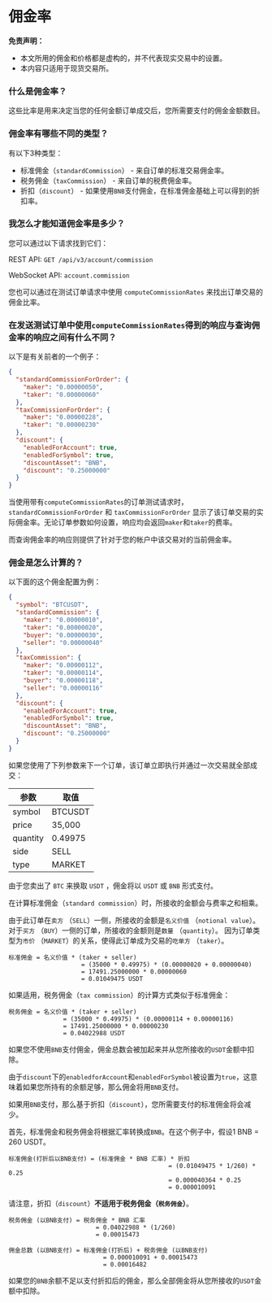 # 佣金率

**免责声明：**

* 本文所用的佣金和价格都是虚构的，并不代表现实交易中的设置。
* 本内容只适用于现货交易所。

### 什么是佣金率？

这些比率是用来决定当您的任何金额订单成交后，您所需要支付的佣金金额数目。

### 佣金率有哪些不同的类型？

有以下3种类型：

* 标准佣金（`standardCommission`） - 来自订单的标准交易佣金率。
* 税务佣金（`taxCommission`） - 来自订单的税费佣金率。
* 折扣（`discount`） - 如果使用`BNB`支付佣金，在标准佣金基础上可以得到的折扣率。

### 我怎么才能知道佣金率是多少？

您可以通过以下请求找到它们：

REST API: `GET /api/v3/account/commission`

WebSocket API: `account.commission`

您也可以通过在测试订单请求中使用 `computeCommissionRates` 来找出订单交易的佣金比率。

<a id="test-order-diferences"></a>
### 在发送测试订单中使用`computeCommissionRates`得到的响应与查询佣金率的响应之间有什么不同？

以下是有关前者的一个例子：


```json
{
  "standardCommissionForOrder": {
    "maker": "0.00000050",
    "taker": "0.00000060"
  },
  "taxCommissionForOrder": {
    "maker": "0.00000228",
    "taker": "0.00000230"
  },
  "discount": {
    "enabledForAccount": true,
    "enabledForSymbol": true,
    "discountAsset": "BNB",
    "discount": "0.25000000"
  }
}
```

当使用带有`computeCommissionRates`的订单测试请求时，`standardCommissionForOrder` 和 `taxCommissionForOrder` 显示了该订单交易的实际佣金率。无论订单参数如何设置，响应均会返回`maker`和`taker`的费率。

而查询佣金率的响应则提供了针对于您的帐户中该交易对的当前佣金率。


### 佣金是怎么计算的？

以下面的这个佣金配置为例：

```json
{
  "symbol": "BTCUSDT",
  "standardCommission": {
    "maker": "0.00000010",
    "taker": "0.00000020",
    "buyer": "0.00000030",
    "seller": "0.00000040"
  },
  "taxCommission": {
    "maker": "0.00000112",
    "taker": "0.00000114",
    "buyer": "0.00000118",
    "seller": "0.00000116"
  },
  "discount": {
    "enabledForAccount": true,
    "enabledForSymbol": true,
    "discountAsset": "BNB",
    "discount": "0.25000000"
  }
}
```

如果您使用了下列参数来下一个订单，该订单立即执行并通过一次交易就全部成交：

|参数      | 取值 |
|---      | ---  |
|symbol   |BTCUSDT|
|price    |35,000|
|quantity |0.49975|
|side     |SELL   |
|type     |MARKET |

由于您卖出了 `BTC` 来换取 `USDT` ，佣金将以 `USDT` 或 `BNB` 形式支付。

在计算标准佣金（`standard commission`）时，所接收的金额会与费率之和相乘。

由于此订单在`卖方` （`SELL`）一侧，所接收的金额是`名义价值` （`notional value`）。 对于`买方` （`BUY`）一侧的订单，所接收的金额则是`数量` （`quantity`）。
因为订单类型为`市价` （`MARKET`）的关系，使得此订单成为交易的`吃单方` （`taker`）。

```
标准佣金 = 名义价值 * (taker + seller)
                    = (35000 * 0.49975) * (0.00000020 + 0.00000040)
                    = 17491.25000000 * 0.00000060
                    = 0.01049475 USDT
```

如果适用，税务佣金（`tax commission`）的计算方式类似于标准佣金：

```
税务佣金 = 名义价值 * (taker + seller)
               = (35000 * 0.49975) * (0.00000114 + 0.00000116)
               = 17491.25000000 * 0.00000230
               = 0.04022988 USDT
```

如果您不使用`BNB`支付佣金，佣金总数会被加起来并从您所接收的`USDT`金额中扣除。

由于`discount`下的`enabledforAccount`和`enabledForSymbol`被设置为`true`，这意味着如果您所持有的余额足够，那么佣金将用`BNB`支付。

如果用`BNB`支付，那么基于折扣（`discount`），您所需要支付的标准佣金将会减少。

首先，标准佣金和税务佣金将根据汇率转换成`BNB`。在这个例子中，假设1 BNB = 260 USDT。

```
标准佣金(打折后以BNB支付) = (标准佣金 * BNB 汇率) * 折扣
                                            = (0.01049475 * 1/260) * 0.25
                                            = 0.000040364 * 0.25
                                            = 0.000010091
```

请注意，折扣（`discount`）**不适用于税务佣金（`税务佣金`）**。

```
税务佣金 (以BNB支付) = 税务佣金 * BNB 汇率
                        = 0.04022988 * (1/260)
                        = 0.00015473
```

```
佣金总数 (以BNB支付) = 标准佣金(打折后) + 税务佣金 (以BNB支付)
                          = 0.000010091 + 0.00015473
                          = 0.00016482
```

如果您的`BNB`余额不足以支付折扣后的佣金，那么全部佣金将从您所接收的`USDT`金额中扣除。
